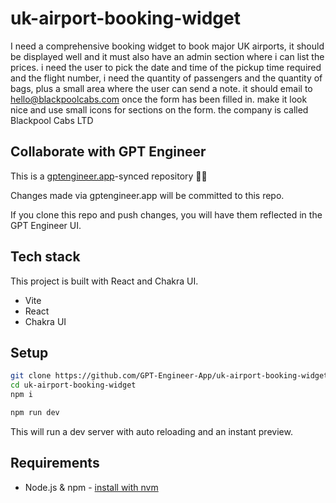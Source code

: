 # uk-airport-booking-widget

I need a comprehensive booking widget to book major UK airports, it should be displayed well and it must also have an admin section where i can list the prices. i need the user to pick the date and time of the pickup time required and the flight number, i need the quantity of passengers and the quantity of bags, plus a small area where the user can send a note. it should email to hello@blackpoolcabs.com once the form has been filled in. make it look nice and use small icons for sections on the form. the company is called Blackpool Cabs LTD

## Collaborate with GPT Engineer

This is a [gptengineer.app](https://gptengineer.app)-synced repository 🌟🤖

Changes made via gptengineer.app will be committed to this repo.

If you clone this repo and push changes, you will have them reflected in the GPT Engineer UI.

## Tech stack

This project is built with React and Chakra UI.

- Vite
- React
- Chakra UI

## Setup

```sh
git clone https://github.com/GPT-Engineer-App/uk-airport-booking-widget.git
cd uk-airport-booking-widget
npm i
```

```sh
npm run dev
```

This will run a dev server with auto reloading and an instant preview.

## Requirements

- Node.js & npm - [install with nvm](https://github.com/nvm-sh/nvm#installing-and-updating)
